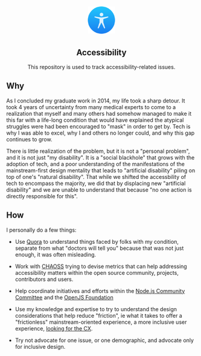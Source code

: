 ﻿<div align=center>

<hgroup>

# <img alt="consequential inaccessibility ≠ incidental feature request" src="./assets/Accessibility.svg" height=72 />

## Accessibility

</hgroup>

This repository is used to track accessibility-related issues.

</div>

## Why

As I concluded my graduate work in 2014, my life took a sharp detour. It took 4 years of uncertainty from many medical experts to come to a realization that myself and many others had somehow managed to make it this far with a life-long condition that would have explained the atypical struggles were had been encouraged to "mask" in order to get by. Tech is why I was able to excel, why I and others no longer could, and why this gap continues to grow.

There is little realization of the problem, but it is not a "personal problem", and it is not just "my disability". It is a "social blackhole" that grows with the adoption of tech, and a poor understanding of the manifestations of the mainstream-first design mentality that leads to "artificial disability" piling on top of one's "natural disability". That while we shifted the accessbility of tech to encompass the majority, we did that by displacing new "artificial disability" and we are unable to understand that because "no one action is directly responsible for this".

## How

I personally do a few things:

- Use [Quora](https://www.quora.com/search?q=autism&author=956284302) to understand things faced by folks with my condition, separate from what "doctors will tell you" because that was not just enough, it was often misleading.

- Work with [CHAOSS](https://chaoss.community/) trying to devise metrics that can help addressing accessibility matters within the open source community, projects, contributors and users.

- Help coordinate initiatives and efforts within the [Node.js Community Committee](https://github.com/nodejs/community-committee) and the [OpenJS Foundation](https://openjsf.org/)

- Use my knowledge and expertise to try to understand the design considerations that help reduce "friction", ie what it takes to offer a "frictionless" mainstream-oriented experience, a more inclusive user experience, [looking for the CX](https://medium.com/@smotaal/looking-for-the-cx-342e8ccbbb24).

- Try not advocate for one issue, or one demographic, and advocate only for inclusive design.
